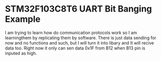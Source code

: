 # STM32F103C8T6 UART Bit Banging Example

I am trying to learn how do communication protocols work so I am learningthem by replicating them by software. There is just data sending for now and no functions and such, but I will turn it into libary and It will recive data too. Right now it only can sen data 0x1F from B12 when B13 pin is inputed as high.
